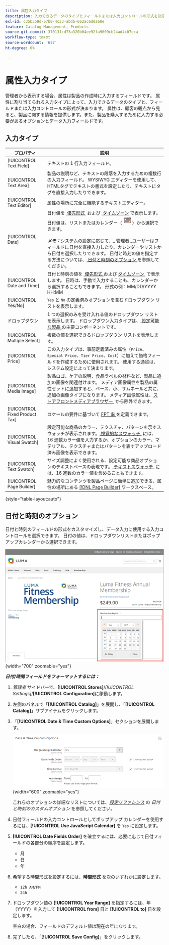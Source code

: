 ```yaml
---
title: 属性入力タイプ
description: 入力できるデータのタイプとフィールドまたは入力コントロールの形式を決定する、製品属性で使用できる入力タイプについて説明します。
exl-id: c35b3b9d-57b0-4c33-abdb-662ac6d0260e
feature: Catalog Management, Products
source-git-commit: 370131cd73a320b04ee92fa9609cb24ad4c07eca
workflow-type: tm+mt
source-wordcount: '637'
ht-degree: 0%

---
```


# 属性入力タイプ

管理者から表示する場合、属性は製品の作成時に入力するフィールドです。 属性に割り当てられる入力タイプによって、入力できるデータのタイプと、フィールドまたは入力コントロールの形式が決まります。 属性は、顧客の観点から見ると、製品に関する情報を提供します。また、製品を購入するために入力する必要があるオプションとデータ入力フィールドです。

## 入力タイプ

| プロパティ | 説明 |
|--- |--- |
| [!UICONTROL Text Field] | テキストの 1 行入力フィールド。 |
| [!UICONTROL Text Area] | 製品の説明など、テキストの段落を入力するための複数行の入力フィールド。 WYSIWYG エディターを使用して、HTMLタグでテキストの書式を設定したり、テキストにタグを直接入力したりできます。 |
| [!UICONTROL Text Editor] | 属性の場所に完全に機能するテキストエディター。 |
| [!UICONTROL Date] | 日付値を [&#x200B; 優先形式 &#x200B;](#date-and-time-options) および [&#x200B; タイムゾーン &#x200B;](../getting-started/store-details.md#locale-options) で表示します。 日付値は、リストまたはカレンダー（![&#x200B; カレンダーアイコン &#x200B;](../assets/icon-calendar.png)）から選択できます。 <br/><br/>**_メモ：_**&#x200B;システムの設定に応じて、_ 管理者 _ユーザーはフィールドに日付を直接入力したり、カレンダーやリストから日付を選択したりできます。 日付と時刻の値を指定する方法については、[&#x200B; 日付と時刻のオプション &#x200B;](#date-and-time-options) を参照してください。 |
| [!UICONTROL Date and Time] | 日付と時刻の値を [&#x200B; 優先形式 &#x200B;](#date-and-time-options) および [&#x200B; タイムゾーン &#x200B;](../getting-started/store-details.md#locale-options) で表示します。 日時は、手動で入力することも、カレンダーから選択することもできます。 形式の例：MM/DD/YYYY HH:MM |
| [!UICONTROL Yes/No] | `Yes` と `No` の定義済みオプションを含むドロップダウン リストを表示します。 |
| ドロップダウン | 1 つの選択のみを受け入れる値のドロップダウン リストを表示します。 ドロップダウン入力タイプは、[&#x200B; 設定可能な製品 &#x200B;](../catalog/product-create-configurable.md) の主要コンポーネントです。 |
| [!UICONTROL Multiple Select] | 複数の値を選択できるドロップダウン リストを表示します。 |
| [!UICONTROL Price] | この入力タイプは、事前定義済みの属性（`Price`、`Special Price`、`Tier Price`、`Cost`）に加えて価格フィールドを作成するために使用されます。 使用する通貨は、システム設定によって決まります。 |
| [!UICONTROL Media Image] | 製品ロゴ、ケアの説明、食品ラベルの材料など、製品に追加の画像を関連付けます。 メディア画像属性を製品の属性セットに追加すると、ベース、小、サムネールと共に、追加の画像タイプになります。 メディア画像属性は、[&#x200B; ストアフロントメディアブラウザー &#x200B;](catalog-images-video.md#storefront-media-browser) から除外できます。 |
| [!UICONTROL Fixed Product Tax] | ロケールの要件に基づいて [FPT 率 &#x200B;](../stores-purchase/fixed-product-tax.md) を定義できます。 |
| [!UICONTROL Visual Swatch] | 設定可能な商品のカラー、テクスチャ、パターンを示すスウォッチが表示されます。 [&#x200B; 視覚的なスウォッチ &#x200B;](swatches.md) には、16 進数カラー値を入力するか、オプションのカラー、マテリアル、テクスチャまたはパターンを表すアップロード済み画像を表示できます。 |
| [!UICONTROL Text Swatch] | サイズ調整によく使用される、設定可能な商品オプションのテキストベースの表現です。 [&#x200B; テキストスウォッチ &#x200B;](swatches.md) には、16 進数のカラー値を含めることもできます。 |
| [!UICONTROL Page Builder] | 魅力的なコンテンツを製品ページに簡単に追加できる、属性の場所にある [[!DNL Page Builder]](../page-builder/workspace.md) ワークスペース。 |

{style="table-layout:auto"}

## 日付と時刻のオプション

日付と時刻のフィールドの形式をカスタマイズし、データ入力に使用する入力コントロールを選択できます。 日付の値は、ドロップダウンリストまたはポップアップカレンダーから選択できます。

![&#x200B; 例 – ストアフロントのポップアップカレンダー &#x200B;](./assets/storefront-popup-calendar.png){width="700" zoomable="yes"}

**_日付/時間フィールドをフォーマットするには：_**

1. _管理者_ サイドバーで、**[!UICONTROL Stores]**/_[!UICONTROL Settings]_/**[!UICONTROL Configuration]**&#x200B;に移動します。

1. 左側のパネルで「**[!UICONTROL Catalog]**」を展開し、「**[!UICONTROL Catalog]**」サブアイテムをクリックします。

1. 「**[!UICONTROL Date & Time Custom Options]**」セクションを展開します。

   ![&#x200B; カタログの設定 – 日付と時刻のオプション &#x200B;](../configuration-reference/catalog/assets/catalog-date-time-custom-options.png){width="600" zoomable="yes"}

   これらのオプションの詳細なリストについては、[_設定リファレンス_](../configuration-reference/catalog/catalog.md) の _日付と時刻のカスタムオプション_ を参照してください。

1. 日付フィールドの入力コントロールとしてポップアップ カレンダーを使用するには、**[!UICONTROL Use JavaScript Calendar]** を `Yes` に設定します。

1. **[!UICONTROL Date Fields Order]** を確立するには、必要に応じて日付フィールドの各部分の順序を設定します。

   - 月
   - 日
   - 年

1. 希望する時間形式を設定するには、**時間形式** を次のいずれかに設定します。

   - `12h AM/PM`
   - `24h`

1. ドロップダウン値の **[!UICONTROL Year Range]** を指定するには、年（YYYY）を入力して **[!UICONTROL from]** 日と **[!UICONTROL to]** 日を設定します。

   空白の場合、フィールドのデフォルト値は現在の年になります。

1. 完了したら、「**[!UICONTROL Save Config]**」をクリックします。
